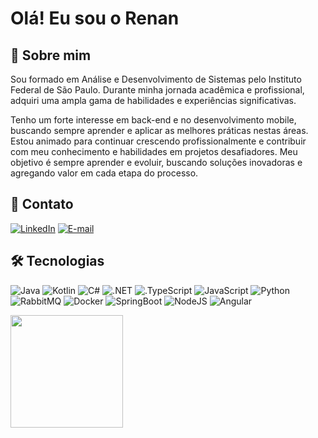 # Olá! Eu sou o Renan

## 🚀 Sobre mim
Sou formado em Análise e Desenvolvimento de Sistemas pelo Instituto Federal de São Paulo. Durante minha jornada acadêmica e profissional, adquiri uma ampla gama de habilidades e experiências significativas.

Tenho um forte interesse em back-end e no desenvolvimento mobile, buscando sempre aprender e aplicar as melhores práticas nestas áreas. Estou animado para continuar crescendo profissionalmente e contribuir com meu conhecimento e habilidades em projetos desafiadores. Meu objetivo é sempre aprender e evoluir, buscando soluções inovadoras e agregando valor em cada etapa do processo.


## 🔗 Contato
[![LinkedIn](https://img.shields.io/badge/linkedin-0A66C2?style=for-the-badge&logo=linkedin&logoColor=white)](https://www.linkedin.com/in/renan-alves-de-oliveira/)
[![E-mail](https://img.shields.io/badge/-Gmail-D14836?style=for-the-badge&logo=gmail&logoColor=white)](mailto:renan.oliveira.rao@gmail.com)


## 🛠 Tecnologias
![Java](https://img.shields.io/badge/Java-ED8B00?style=for-the-badge&logo=openjdk&logoColor=white)
![Kotlin](https://img.shields.io/badge/Kotlin-7F52FF?style=for-the-badge&logo=Kotlin&logoColor=white)
![C#](https://img.shields.io/badge/C%23-239120?logo=c-sharp&logoColor=white&style=for-the-badge)
![.NET](https://img.shields.io/badge/.NET-5C2D91?logo=.net&logoColor=white&style=for-the-badge)
![.TypeScript](https://img.shields.io/badge/TypeScript-007ACC?logo=typescript&logoColor=white&style=for-the-badge)
![JavaScript](https://img.shields.io/badge/JavaScript-F7DF1E?logo=javascript&logoColor=black&style=for-the-badge)
![Python](https://img.shields.io/badge/Python-3776AB?logo=python&logoColor=white&style=for-the-badge)
![RabbitMQ](https://img.shields.io/badge/rabbitmq-%23FF6600.svg?&style=for-the-badge&logo=rabbitmq&logoColor=white)
![Docker](https://img.shields.io/badge/Docker-2496ED?logo=docker&logoColor=white&style=for-the-badge)
![SpringBoot]( 	https://img.shields.io/badge/Spring-6DB33F?style=for-the-badge&logo=spring&logoColor=white)
![NodeJS](https://img.shields.io/badge/node.js-6DA55F?style=for-the-badge&logo=node.js&logoColor=white)
![Angular](https://img.shields.io/badge/Angular-DD0031?style=for-the-badge&logo=angular&logoColor=white)


<a href="https://github.com/renan-oliveira1">
  <img height="180em" src="https://github-readme-stats.vercel.app/api/top-langs/?username=renan-oliveira1&layout=compact&langs_count=7&theme=dark"/>
</div>
